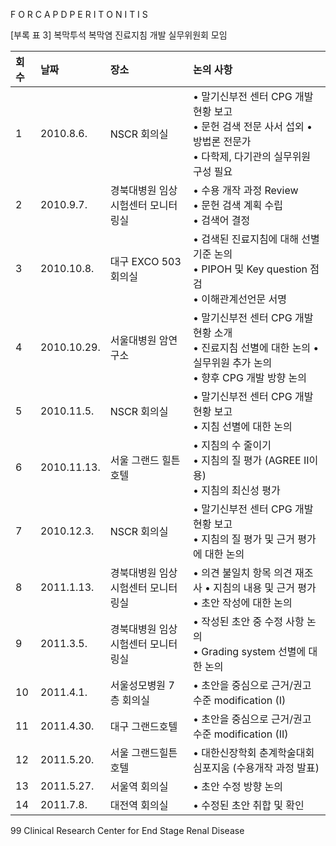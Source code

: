 F O R C A P D P E R I T O N I T I S

[부록 표 3] 복막투석 복막염 진료지침 개발 실무위원회 모임

| 회수 | 날짜       | 장소                           | 논의 사항                                                                                                                                                                                                                                                                   |
| :--- | :--------- | :----------------------------- | :---------------------------------------------------------------------------------------------------------------------------------------------------------------------------------------------------------------------------------------------------------- |
| 1    | 2010.8.6.  | NSCR 회의실                    | • 말기신부전 센터 CPG 개발 현황 보고<br>• 문헌 검색 전문 사서 섭외 • 방법론 전문가<br>• 다학제, 다기관의 실무위원 구성 필요                                                                                                                                                              |
| 2    | 2010.9.7.  | 경북대병원 임상시험센터 모니터링실 | • 수용 개작 과정 Review<br>• 문헌 검색 계획 수립<br>• 검색어 결정                                                                                                                                                                                                 |
| 3    | 2010.10.8. | 대구 EXCO 503회의실            | • 검색된 진료지침에 대해 선별 기준 논의<br>• PIPOH 및 Key question 점검<br>• 이해관계선언문 서명                                                                                                                                                                       |
| 4    | 2010.10.29. | 서울대병원 암연구소            | • 말기신부전 센터 CPG 개발 현황 소개<br>• 진료지침 선별에 대한 논의 • 실무위원 추가 논의<br>• 향후 CPG 개발 방향 논의                                                                                                                                                     |
| 5    | 2010.11.5. | NSCR 회의실                    | • 말기신부전 센터 CPG 개발 현황 보고<br>• 지침 선별에 대한 논의                                                                                                                                                                                              |
| 6    | 2010.11.13. | 서울 그랜드 힐튼호텔           | • 지침의 수 줄이기<br>• 지침의 질 평가 (AGREE II이용)<br>• 지침의 최신성 평가                                                                                                                                                                                       |
| 7    | 2010.12.3. | NSCR 회의실                    | • 말기신부전 센터 CPG 개발 현황 보고<br>• 지침의 질 평가 및 근거 평가에 대한 논의                                                                                                                                                                                 |
| 8    | 2011.1.13. | 경북대병원 임상시험센터 모니터링실 | • 의견 불일치 항목 의견 재조사 • 지침의 내용 및 근거 평가<br>• 초안 작성에 대한 논의                                                                                                                                                                            |
| 9    | 2011.3.5.  | 경북대병원 임상시험센터 모니터링실 | • 작성된 초안 중 수정 사항 논의<br>• Grading system 선별에 대한 논의                                                                                                                                                                                        |
| 10   | 2011.4.1.  | 서울성모병원 7층 회의실        | • 초안을 중심으로 근거/권고 수준 modification (I)                                                                                                                                                                                                       |
| 11   | 2011.4.30. | 대구 그랜드호텔                | • 초안을 중심으로 근거/권고 수준 modification (II)                                                                                                                                                                                                      |
| 12   | 2011.5.20. | 서울 그랜드힐튼호텔            | • 대한신장학회 춘계학술대회 심포지움 (수용개작 과정 발표)                                                                                                                                                                                                 |
| 13   | 2011.5.27. | 서울역 회의실                  | • 초안 수정 방향 논의                                                                                                                                                                                                                                     |
| 14   | 2011.7.8.  | 대전역 회의실                  | • 수정된 초안 취합 및 확인                                                                                                                                                                                                                                    |

<PAGE>99
Clinical Research Center for End Stage Renal Disease